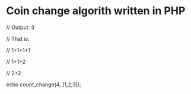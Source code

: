 # Coin change algorith written in PHP

// Output: 3

// That is:

// 1+1+1+1

// 1+1+2

// 2+2

echo count_change(4, [1,2,3]);
